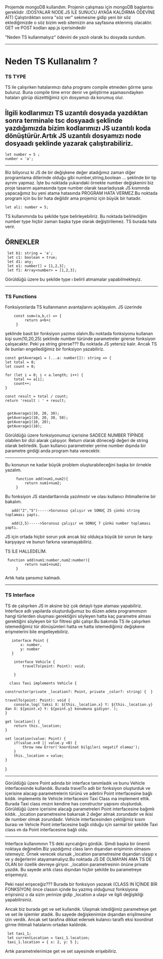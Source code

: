 
Projemde mongoDB kullandım. Projenin çalışması için  mongoDB baglantısı gereklidir .(DOSYALAR NODE.JS İLE SUNUCU AYAĞA KALDIRMA ÖDEVİNE AİT)
Çalıştırdıktan sonra "söz ver" sekmesine gidip yeni bir söz eklediğimizde o söz bizim web sitemizin ana sayfasına eklenmiş olacaktır.
GET ve POST kodları app.js içerisindedir

"Neden TS kullanmalıyız" ödevini de yazılı olarak bu dosyada sundum.

--------------------------------------------------------------

<h1> Neden TS Kullanalım ? </h1>

<h3>TS TYPE</h3>

TS ile çalışırken hatalarımızı daha programı compile etmeden görme şansı buluruz. Buna compile time error denir ve geliştirme aşamasındayken hataları görüp düzelttiğimiz için dosyamızı da korumuş olur.

İlgili kodlarımızı TS uzantılı dosyada yazdıktan sonra terminale tsc dosyaadı şeklinde yazdığımızda bizim kodlarımızı JS uzantılı koda dönüştürür.Artık JS uzantılı dosyamızı node dosyaadı şeklinde yazarak çalıştırabiliriz.
---------------------------------------------------------------------------------

    let number = 5 ;
    number = 'a';

----------------------------------------------------------------------------------

Biz biliyoruz ki JS de bir değişkene değer atadığımız zaman diğer programlama dillerinde olduğu gibi number,string,boolean ... şeklinde bir tip ayrımı yapmaz. İşte bu noktada yukarıdaki örnekte number değişkenini biz proje tasarım aşamasında type number olarak tasarladıysak JS kısmında yapacağımız bu yeni atama hatasında PROGRAM HATA VERMEZ.Bu noktada program için bu bir hata değildir ama projemiz için büyük bir hatadır.

    let ali: number = 5;

TS kullanımında bu şekilde type belirleyebiliriz. Bu noktada belirlediğim number type hiçbir zaman başka type olarak değiştirilemez. TS burada hata verir. 

ÖRNEKLER
 ----------------------------------------------------------------
     let b1: string = 'a';
     let c1: boolean = true;
     let d1: any;
     let e1: number[] = [1,2,3];
     let f1: Array<number> = [1,2,3];
     
Görüldüğü üzere bu şekilde type ı belirli atmamalar yapabilmekteyiz.

----------------------------------------------------------------

<h3> TS Functions </h3>

Fonksiyonlarda TS kullanmanın avantajlarını açıklayalım. JS üzerinde 

        const sum=(a,b,c) => {
             return a+b+c
         }

şeklinde basit bir fonksiyon yazmıs olalım.Bu noktada fonksiyonu kullanan kişi sum(10,20,25) şeklinde number türünde parametreler girerse fonksiyon çalışacaktır. Peki ya string girerse??? Bu noktada JS yetersiz kalır. Ancak TS ile bunları engellediğimiz bir fonksiyon yazabiliriz.


    const getAverage1 = (...a: number[]): string => {
    let total = 0;
    let count = 0;

    for (let i = 0; i < a.length; i++) {
        total += a[i];
        count++;
    }

    const result = total / count;
    return 'result : ' + result;


     getAverage1(10, 20, 30);
     getAverage1(10, 20, 30, 50);
     getAverage1(10, 20);
     getAverage1(10);

Görüldüğü üzere fonksiyonumuz içerisine SADECE NUMBER TİPİNDE olabilen bir dizi alarak çalışıyor. Return olarak döneceği değeri de string olarak belirledik. Şuan kullanıcı parametreler yerine number dışında bir parametre girdiği anda program hata verecektir.

------------------------------------------------
 Bu konunun ne kadar büyük problem oluşturabileceğini başka bir örnekle yazalım.


         function add(num1,num2){
             return num1+num2;
         }
Bu fonksiyon JS standartlarında yazılmıstır ve olası kullanıcı ihtimallerine bir  bakalım.

       add("2","5")----->Sorunsuz çalışır ve SONUÇ 25 çünkü string toplaması yaptı.

       add(2,5)----->Sorunsuz çalışır ve SONUÇ 7 çünkü number toplaması yaptı.

JS için ortada hiçbir sorun yok ancak biz oldukça büyük bir sorun ile karşı karşıyayız ve bunun farkına varamayabiliriz.

TS İLE HALLEDELİM.

     function add(num1:number,num2:number){
             return num1+num2;
         }

Artık hata şansımız kalmadı.

----------------------------------------------------------
<h3> TS Interface </h3>


TS de çalışırken JS in aksine biz çok detaylı type ataması yapabiliriz. Interface adlı yapılarda oluşturduğumuz bu düzen adeta programımızın hangi türlerden oluşması gerektiğini söyleyen hatta kaç parametre alması gerektiğini söyleyen bir tür filtresi gibi çalışır.Bu bakımda TS ile çalışırken istemediğimiz tür dönüşümleri hatta ve hatta istemediğimiz değişkene erişmelerini bile engelleyebiliriz.


       interface Point {
           x: number,
           y: number
       }

        interface Vehicle {
            travelTo(point: Point): void;

        }

      class Taxi implements Vehicle {  
    
    constructor(private _location?: Point, private _color?: string) {  }
   
    travelTo(point: Point): void {
        console.log(`taksi X: ${this._location.x} Y: ${this._location.y} dan X: ${point.x} Y: ${point.y} konumuna gidiyor.`);
    }

    get location() {
        return this._location;
    }

    set location(value: Point) {
        if(value.x<0 || value.y <0) {
            throw new Error('koordinat bilgileri negatif olamaz');
        }
        this._location = value;
    }
}

-----------------------------------------
Görüldüğü üzere Point adında bir interface tanımladık ve bunu Vehicle interfacesinde kullandık. Burada travelTo adlı bir fonksiyon oluşturduk ve içerisine alacagı parametrelerin türünü ve adetini Point interfacesine bağlı kıldık.
implements ile Vehicle interfacesini Taxi Class ına implement ettik.
 Burada Taxi class ımızın kendine has constructor yapısını oluşturduk. Görüldüğü üzere içerisine alacağı parametreleri Point interfacesine bağımlı kıldık. _location parametresine bakarsak 2 değer almak zorundadır ve ikisi de number olmak zorundadır.
 Vehicle interfacesinden çektiğimiz kısım burası ve Vehicle Point interfacesine bağlı olduğu için sarmal bir şekilde Taxi class ım da Point interfacesine bağlı oldu.


----------------------------------------
Interface kullanımının TS deki ayrıcalığını gördük. Şimdi başka bir önemli noktaya değinelim.Biz yazdığımız class ların dışarıdan erişiminin olmasını istemeyiz. Örnek verecek olursak _location parametresine dışarıdan ulaşıp x ve y değerlerini atayamamalıyız.Bu noktada JS DE OLMAYAN AMA TS DE OLAN bir özellik devreye giriyor. _location parametresinin önüne private yazdık. Bu sayede artık class dışından hiçbir şekilde bu parametreye erişemeyiz.

Peki nasıl erişeceğiz??? Burada bir fonksiyon yazarak (CLASS IN İÇİNDE BİR FONKSİYON) önce classın içinde bu yazmış olduğunuz fonksiyona erişirsiniz o da sizin yerinize gidip _location a ulaşır ve ilgili değişikliği yapabilirsiniz.

Ancak biz burada get ve set kullandık. Ulaşmak istediğimiz parametreye get ve set ile işlemler atadık. Bu sayede değişkenimize dışarıdan erişilmesine izin verdik. Ancak set tarafına dikkat edersek kulanıcı taraflı eksi koordinat girme ihtimali hatalarını ortadan kaldırdık.

     let taxi_1;
     let currentLocation = taxi_1.location;
     taxi_1.location = { x: 2, y: 5 };

Artık parametrelerimize get ve set sayesinde erişebiliriz.





